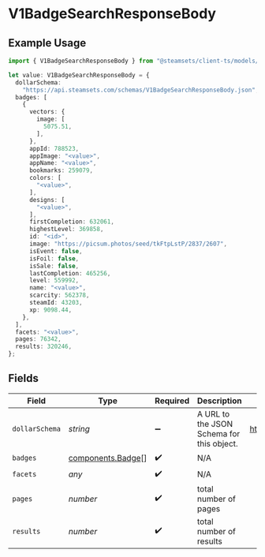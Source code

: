 # V1BadgeSearchResponseBody

## Example Usage

```typescript
import { V1BadgeSearchResponseBody } from "@steamsets/client-ts/models/components";

let value: V1BadgeSearchResponseBody = {
  dollarSchema:
    "https://api.steamsets.com/schemas/V1BadgeSearchResponseBody.json",
  badges: [
    {
      vectors: {
        image: [
          5075.51,
        ],
      },
      appId: 788523,
      appImage: "<value>",
      appName: "<value>",
      bookmarks: 259079,
      colors: [
        "<value>",
      ],
      designs: [
        "<value>",
      ],
      firstCompletion: 632061,
      highestLevel: 369858,
      id: "<id>",
      image: "https://picsum.photos/seed/tkFtpLstP/2837/2607",
      isEvent: false,
      isFoil: false,
      isSale: false,
      lastCompletion: 465256,
      level: 559992,
      name: "<value>",
      scarcity: 562378,
      steamId: 43203,
      xp: 9098.44,
    },
  ],
  facets: "<value>",
  pages: 76342,
  results: 320246,
};
```

## Fields

| Field                                                            | Type                                                             | Required                                                         | Description                                                      | Example                                                          |
| ---------------------------------------------------------------- | ---------------------------------------------------------------- | ---------------------------------------------------------------- | ---------------------------------------------------------------- | ---------------------------------------------------------------- |
| `dollarSchema`                                                   | *string*                                                         | :heavy_minus_sign:                                               | A URL to the JSON Schema for this object.                        | https://api.steamsets.com/schemas/V1BadgeSearchResponseBody.json |
| `badges`                                                         | [components.Badge](../../models/components/badge.md)[]           | :heavy_check_mark:                                               | N/A                                                              |                                                                  |
| `facets`                                                         | *any*                                                            | :heavy_check_mark:                                               | N/A                                                              |                                                                  |
| `pages`                                                          | *number*                                                         | :heavy_check_mark:                                               | total number of pages                                            |                                                                  |
| `results`                                                        | *number*                                                         | :heavy_check_mark:                                               | total number of results                                          |                                                                  |